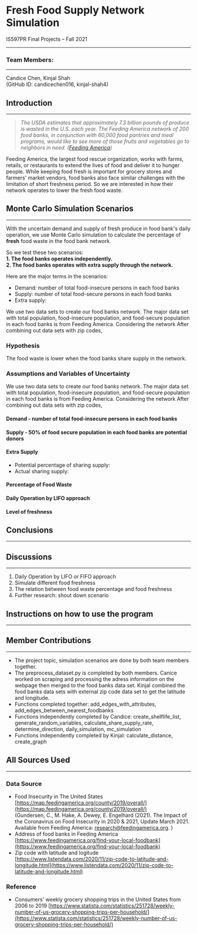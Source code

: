 # Fresh Food Supply Network Simulation   
IS597PR Final Projects – Fall 2021 

--- 

### Team Members:

---

Candice Chen, Kinjal Shah   
(GitHub ID: candicechen016, kinjal-shah4)

## Introduction

---

>*The USDA estimates that approximately 7.3 billion pounds of produce is wasted in the U.S. each year. The Feeding America network of 200 food banks, in conjunction with 60,000 food pantries and meal programs, would like to see more of those fruits and vegetables go to neighbors in need. ([Feeding America](https://www.feedingamerica.org/hunger-blog/new-produce-matchmaker))*  

Feeding America, the largest food rescue organization, works with farms, retails, or restaurants to extend the lives of food and deliver it to hunger people. While keeping food fresh is important for grocery stores and farmers' market vendors, food banks also face similar challenges with the limitation of short freshness period.
So we are interested in how their network operates to lower the fresh food waste.

## Monte Carlo Simulation Scenarios

---
With the uncertain demand and supply of fresh produce in food bank's daily operation, we use Monte Carlo simulation to calculate the percentage of **fresh** food waste in the food bank network. 

So we test these two scenarios:   
**1. The food banks operates independently.**  
**2. The food banks operates with extra supply through the network.**

Here are the major terms in the scenarios:
- Demand: number of total food-insecure persons in each food banks
- Supply: number of total food-secure persons in each food banks
- Extra supply: 


We use two data sets to create our food banks network. The major data set with total population, food-insecure population, and food-secure population in each food banks is from Feeding America. Considering the network
After combining out data sets with zip codes,  


### Hypothesis
The food waste is lower when the food banks share supply in the network.

### Assumptions and Variables of Uncertainty
We use two data sets to create our food banks network. The major data set with total population, food-insecure population, and food-secure population in each food banks is from Feeding America. Considering the network
After combining out data sets with zip codes,  
#### Demand -  number of total food-insecure persons in each food banks   


#### Supply - 50% of food secure population in each food banks are potential donors   


#### Extra Supply
- Potential percentage of sharing supply: 
- Actual sharing supply: 

#### Percentage of Food Waste   

#### Daily Operation by LIFO approach  

#### Level of freshness

## Conclusions

---



## Discussions

---
1. Daily Operation by LIFO or FIFO approach
2. Simulate different food freshness
3. The relation between food waste percentage and food freshness
4. Further research: shout down scenario

## Instructions on how to use the program

---


## Member Contributions

---
- The project topic, simulation scenarios are done by both team members together.
- The preprocess_dataset.py is completed by both members. Canice worked on scraping and processing the adress information on the webpage then merged to the food banks data set. Kinjal combined the food banks data sets with external zip code data set to get the latitude and longitude.
- Functions completed together: add_edges_with_attributes, add_edges_between_nearest_foodbanks
- Functions independently completed by Candice: create_shelflife_list, generate_random_variables, calculate_share_supply_rate, determine_direction, daily_simulation, mc_simulation
- Functions independently completed by Kinjal: calculate_distance, create_graph

## All Sources Used

---
### Data Source
- Food Insecurity in The United States   
[https://map.feedingamerica.org/county/2019/overall/](https://map.feedingamerica.org/county/2019/overall/)  
(Gundersen, C., M. Hake, A. Dewey, E. Engelhard (2021). The Impact of the Coronavirus on Food Insecurity in 2020 & 2021, Update March 2021. Available from Feeding America: research@feedingamerica.org. )
- Address of food banks in Feeding America   
[https://www.feedingamerica.org/find-your-local-foodbank](https://www.feedingamerica.org/find-your-local-foodbank)
- Zip code with latitude and logitude
[https://www.listendata.com/2020/11/zip-code-to-latitude-and-longitude.html](https://www.listendata.com/2020/11/zip-code-to-latitude-and-longitude.html)

### Reference
- Consumers' weekly grocery shopping trips in the United States from 2006 to 2019
[https://www.statista.com/statistics/251728/weekly-number-of-us-grocery-shopping-trips-per-household/](https://www.statista.com/statistics/251728/weekly-number-of-us-grocery-shopping-trips-per-household/)